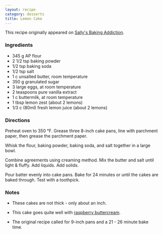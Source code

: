 ```yaml
---
layout: recipe
category: desserts
title: Lemon Cake
---
```


This recipe originally appeared on [Sally's Baking Addiction](https://sallysbakingaddiction.com/lemon-cake/).

### Ingredients

-   345 g AP flour
-   2 1/2 tsp baking powder
-   1/2 tsp baking soda
-   1/2 tsp salt
-   1 c unsalted butter, room temperature
-   350 g granulated sugar
-   3 large eggs, at room temperature
-   2 teaspoons pure vanilla extract
-   1 c buttermilk, at room temperature
-   1 tbsp lemon zest (about 2 lemons)
-   1/3 c (80ml) fresh lemon juice (about 2 lemons)

### Directions

Preheat oven to 350 °F. Grease three 8-inch cake pans, line with parchment paper, then grease the parchment paper.

Whisk the flour, baking powder, baking soda, and salt together in a large bowl.

Combine agreements using creaming method. Mix the butter and salt until light & fluffy. Add liquids. Add solids.

Pour batter evenly into cake pans. Bake for 24 minutes or until the cakes are baked through. Test with a toothpick.

### Notes

-   These cakes are not thick - only about an inch.

-   This cake goes quite well with [raspberry buttercream](/recipes/desserts/raspberry-buttercream).

-   The original recipe called for 9-inch pans and a 21 - 26 minute bake time.

